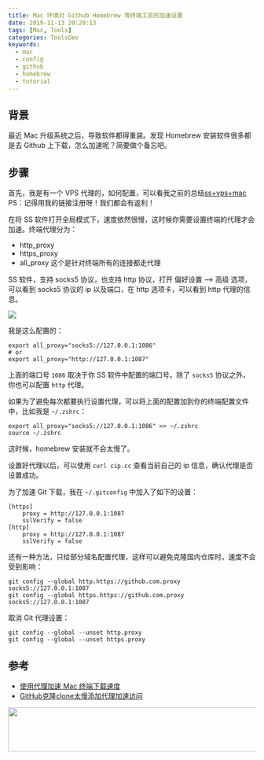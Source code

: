 ```yaml
---
title: Mac 环境对 Github Homebrew 等终端工具的加速设置
date: 2019-11-13 20:29:13
tags: [Mac, Tools]
categories: ToolsDev
keywords:
  - mac
  - config
  - github
  - homebrew
  - tutorial
---
```


## 背景

最近 Mac 升级系统之后，导致软件都得重装。发现 Homebrew 安装软件很多都是去 Github 上下载，怎么加速呢？简要做个备忘吧。

## 步骤

首先，我是有一个 VPS 代理的，如何配置，可以看我之前的总结[ss+vps+mac](https://michael728.github.io/2019/04/27/tools-ss-vps/) PS：记得用我的链接注册呀！我们都会有返利！

在将 SS 软件打开全局模式下，速度依然很慢，这时候你需要设置终端的代理才会加速。终端代理分为：
- http_proxy
- https_proxy
- all_proxy 这个是针对终端所有的连接都走代理

SS 软件，支持 socks5 协议，也支持 http 协议，打开 偏好设置 --> 高级 选项，可以看到 socks5 协议的 ip 以及端口，在 http 选项卡，可以看到 http 代理的信息。

![](https://gitee.com/michael_xiang/images/raw/master/Jietu20191114-230908.jpg)

我是这么配置的：
```
export all_proxy="socks5://127.0.0.1:1086"
# or
export all_proxy="http://127.0.0.1:1087"
```

上面的端口号 `1086` 取决于你 SS 软件中配置的端口号。除了 `socks5` 协议之外，你也可以配置 `http` 代理。

如果为了避免每次都要执行设置代理，可以将上面的配置加到你的终端配置文件中，比如我是 `~/.zshrc`：

```
export all_proxy="socks5://127.0.0.1:1086" >> ~/.zshrc
source ~/.zshrc
```

这时候，homebrew 安装就不会太慢了。

设置好代理以后，可以使用 `curl cip.cc` 查看当前自己的 ip 信息，确认代理是否设置成功。

为了加速 Git 下载，我在 `~/.gitconfig` 中加入了如下的设置：

```
[https]
    proxy = http://127.0.0.1:1087
    sslVerify = false
[http]
    proxy = http://127.0.0.1:1087
    sslVerify = false
```

还有一种方法，只给部分域名配置代理，这样可以避免克隆国内仓库时，速度不会受到影响：

```
git config --global http.https://github.com.proxy socks5://127.0.0.1:1087
git config --global https.https://github.com.proxy socks5://127.0.0.1:1087
```

取消 Git 代理设置：

```
git config --global --unset http.proxy
git config --global --unset https.proxy
```

## 参考

- [使用代理加速 Mac 终端下载速度](https://jdhao.github.io/2019/10/10/mac_proxy_in_terminal/)
- [GitHub克隆clone太慢添加代理加速访问](https://blog.gobyte.cn/post/1a22163b.html)

<a href="https://www.vultr.com/?ref=7488919"><img src="https://www.vultr.com/media/banners/banner_728x90.png" width="728" height="90"></a>